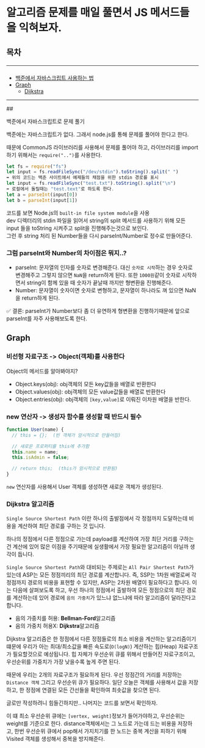 # 알고리즘 문제를 매일 풀면서 JS 메서드들을 익혀보자.

## 목차 <hr/>
- <a href="#1">백준에서 자바스크립트 사용하는 법</a>
- <a href="#2">Graph</a>
    - <a href="#2_1">Dijkstra</a>
<hr/>
## <p id="1">백준에서 자바스크립트로 문제 풀기</p>
백준에는 자바스크립트가 없다. 그래서 node.js를 통해 문제를 풀어야 한다고 한다.  

때문에 CommonJS 라이브러리를 사용해서 문제를 풀어야 하고, 라이브러리를 import 하기 위해서는 `require("..")`를 사용한다.  

```js
let fs = require("fs")
let input = fs.readFileSync("/dev/stdin").toString().split(" ")
➡️ 위의 코드는 백준 사이트에서 예제들의 채점을 위한 stdin 경로를 표시
let input = fs.readFileSync("test.txt").toString().split("\n")
➡️ 로컬에서 돌릴때는 "test.text"로 하도록 한다.
let a = parseInt(input[0])
let b = parseInt(input[1])
```
코드를 보면 Node.js의 `built-in file system module`을 사용  
dev 디렉터리의 stdin 파일을 읽어서 string의 split 메서드를 사용하기 위해 모든 input 들을 toString 시켜주고 split을 진행해주는것으로 보인다.  
그런 후 string 처리 된 Number들을 다시 parseInt/Number로 정수로 만들어준다.  

### 그럼 parseInt와 Number의 차이점은 뭐지..?
- parseInt: 문자열의 인자를 숫자로 변경해준다. 대신 `숫자로 시작`하는 경우 숫자로 변경해주고 그렇지 않으면 `NaN`을 return하게 된다.  또한 `1000원`같이 숫자로 시작하면서 string이 함께 있을 때 숫자가 끝날때 까지만 형변환을 진행해준다.  
- Number: 문자열이 숫자이면 숫자로 변형하고, 문자열이 하나라도 껴 있으면 NaN을 return하게 된다. 

✅ 결론: parseInt가 Number보다 좀 더 유연하게 형변환을 진행하기때문에 앞으로 parseInt를 자주 사용해보도록 한다.
## <p id="2">Graph</p>

### 비선형 자료구조 -> Object(객체)를 사용한다
Object의 메서드를 알아봐야지? 
- Object.keys(obj): obj객체의 모든 key값들을 배열로 반환한다
- Object.values(obj): obj객체의 모든 value값들을 배열로 반환한다
- Object.entries(obj): obj객체의 `[key,value]`로 이뤄진 이차원 배열을 반한다.

### new 연산자 -> 생성자 함수를 생성할 때 반드시 필수
```js
function User(name) {
  // this = {};  (빈 객체가 암시적으로 만들어짐)

  // 새로운 프로퍼티를 this에 추가함
  this.name = name;
  this.isAdmin = false;

  // return this;  (this가 암시적으로 반환됨)
}
```
`new` 연산자를 사용해서 User 객체를 생성하면 새로운 객체가 생성된다.

### <p id="2_1">Dijkstra 알고리즘</p>

`Single Source Shortest Path` 이란 하나의 출발점에서 각 정점까지 도달하는데 비용을 계산하여 최단 경로를 구하는 것 입니다. 

하나의 정점에서 다른 정점으로 가는데 payload를 계산하여 가장 최단 거리를 구하는건 계산에 있어 많은 이점을 주기때문에 실생활에서 가장 필요한 알고리즘이 아닐까 생각이 듭니다. 

`Single Source Shortest Path`와 대비되는 주제로는 `All Pair Shortest Path`가 있는데 ASP는 모든 정점끼리의 최단 경로를 계산합니다. 즉, SSP는 1차원 배열로써 각 정점까지 경로의 비용을 표현할 수 있지만, ASP는 2차원 배열이 필요하다고 합니다. 이는 다음에 살펴보도록 하고, 우선 하나의 정점에서 출발하여 모든 정점으로의 최단 경로를 계산하는데 있어 경로에 `음의 가중치`가 있느냐 없느냐에 따라 알고리즘이 달라진다고 합니다.  

- 음의 가중치를 허용: **Bellman-Ford**알고리즘
- 음의 가중치 허용X: **Dijkstra**알고리즘

Dijkstra 알고리즘은 한 정점에서 다른 정점들로의 최소 비용을 계산하는 알고리즘이기 떄문에 우리가 아는 최대/최소값을 빠른 속도로(`O(logN)`) 계산하는 힙(Heap) 자료구조가 필요할것으로 예상됩니다. 힙 자체가 우선순위 큐를 위해서 만들어진 자료구조이고, 우선순위를 가중치가 가장 낮을수록 높게 주면 된다.  

때문에 우리는 2개의 자료구조가 필요하게 된다. 우선 정점간의 거리를 저장하는 `Distance 객체` 그리고 우선순위 큐가 필요하다. 일단 오늘은 객체를 사용해서 값을 저장하고, 한 정점에 연결된 모든 간선들을 확인하여 최솟값을 찾으면 된다.

글로만 작성하려니 힘들긴하지만.. 나머지는 코드를 보면서 확인하자.

이 떄 최소 우선순위 큐에는 `[vertex, weight]`정보가 들어가야하고, 우선순위는 weight를 기준으로 한다. distance객체에서는 그 노드로 가는데 드는 비용을 저장하고, 한번 우선순위 큐에서 pop해서 가지치기를 한 노드는 중복 계산을 피하기 위해 Visited 객체를 생성해서 중복을 방지해준다.